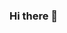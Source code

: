 ### Hi there 👋

<!--

- 🔭 I’m currently working on ... once I'm done learning I will tell you
- 🌱 I’m currently learning new Things
- 😄 Pronouns: ... You know how to call
- ⚡ MOTTO: ...Believe in yourself😜😜😜
-->
